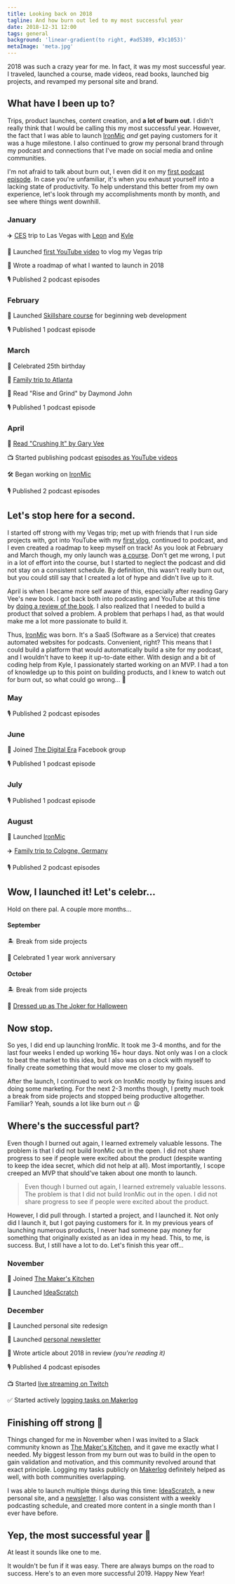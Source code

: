 ```yaml
---
title: Looking back on 2018
tagline: And how burn out led to my most successful year
date: 2018-12-31 12:00
tags: general
background: 'linear-gradient(to right, #ad5389, #3c1053)'
metaImage: 'meta.jpg'
---
```


2018 was such a crazy year for me. In fact, it was my most successful year. I traveled, launched a course, made videos, read books, launched big projects, and revamped my personal site and brand.

<YouTubeEmbed id="KQlk77AVOD4" caption="Episode 60 of Sunny Commutes Podcast" />

## What have I been up to?

Trips, product launches, content creation, and **a lot of burn out**. I didn't really think that I would be calling this my most successful year. However, the fact that I was able to launch [IronMic](https://ironmic.fm/) _and_ get paying customers for it was a huge milestone. I also continued to grow my personal brand through my podcast and connections that I've made on social media and online communities.

I'm not afraid to talk about burn out, I even did it on my [first podcast episode](https://sunnycommutes.fm/episodes/burn-out-j8DQzq). In case you're unfamiliar, it's when you exhaust yourself into a lacking state of productivity. To help understand this better from my own experience, let's look through my accomplishments month by month, and see where things went downhill.

### January

✈️ [CES](https://ces.tech/) trip to Las Vegas with [Leon](https://leonhitchens.com/) and [Kyle](https://kylemcd.com/)

🚀 Launched [first YouTube video](https://www.youtube.com/watch?v=wVdiV86UOZQ) to vlog my Vegas trip

📝 Wrote a roadmap of what I wanted to launch in 2018

🎙 Published 2 podcast episodes

### February

🚀 Launched [Skillshare course](http://skl.sh/2okjvGm) for beginning web development

🎙 Published 1 podcast episode

### March

🎉 Celebrated 25th birthday

🚗 [Family trip to Atlanta](https://www.instagram.com/p/BhB-lcrAdTO/)

📕 Read "Rise and Grind" by Daymond John

🎙 Published 1 podcast episode

### April

📕 [Read "Crushing It" by Gary Vee](https://www.instagram.com/p/Bel5FBLA7G-/)

📺 Started publishing podcast [episodes as YouTube videos](https://www.youtube.com/watch?v=G6x2Q7Y7E_o)

🛠 Began working on [IronMic](https://ironmic.fm/)

🎙 Published 2 podcast episodes

## Let's stop here for a second.

I started off strong with my Vegas trip; met up with friends that I run side projects with, got into YouTube with my [first vlog](https://www.youtube.com/watch?v=wVdiV86UOZQ), continued to podcast, and I even created a roadmap to keep myself on track! As you look at February and March though, my only launch was [a course](http://skl.sh/2okjvGm). Don't get me wrong, I put in a lot of effort into the course, but I started to neglect the podcast and did not stay on a consistent schedule. By definition, this wasn't really burn out, but you could still say that I created a lot of hype and didn't live up to it.

April is when I became more self aware of this, especially after reading Gary Vee's new book. I got back both into podcasting and YouTube at this time by [doing a review of the book](https://www.youtube.com/watch?v=G6x2Q7Y7E_o). I also realized that I needed to build a product that solved a problem. A problem that perhaps I had, as that would make me a lot more passionate to build it.

Thus, [IronMic](https://ironmic.fm/) was born. It's a SaaS (Software as a Service) that creates automated websites for podcasts. Convenient, right? This means that I could build a platform that would automatically build a site for my podcast, and I wouldn't have to keep it up-to-date either. With design and a bit of coding help from Kyle, I passionately started working on an MVP. I had a ton of knowledge up to this point on building products, and I knew to watch out for burn out, so what could go wrong... 🤨

### May

🎙 Published 2 podcast episodes

### June

👥 Joined [The Digital Era](https://www.facebook.com/groups/DigitalEra/) Facebook group

🎙 Published 1 podcast episode

### July

🎙 Published 1 podcast episode

### August

🚀 Launched [IronMic](https://ironmic.fm/)

✈️ [Family trip to Cologne, Germany](https://www.instagram.com/p/BnANBzHneuq/)

🎙 Published 2 podcast episodes

## Wow, I launched it! Let's celebr...

Hold on there pal. A couple more months...

#### September

🏝 Break from side projects

👔 Celebrated 1 year work anniversary

#### October

🏝 Break from side projects

🎃 [Dressed up as The Joker for Halloween](https://www.instagram.com/p/Bpnd7sAgHnv/)

## Now stop.

So yes, I did end up launching IronMic. It took me 3-4 months, and for the last four weeks I ended up working 16+ hour days. Not only was I on a clock to beat the market to this idea, but I also was on a clock with myself to finally create something that would move me closer to my goals.

After the launch, I continued to work on IronMic mostly by fixing issues and doing some marketing. For the next 2-3 months though, I pretty much took a break from side projects and stopped being productive altogether. Familiar? Yeah, sounds a lot like burn out 🔥 😩

## Where's the successful part?

Even though I burned out again, I learned extremely valuable lessons. The problem is that I did not build IronMic out in the open. I did not share progress to see if people were excited about the product (despite wanting to keep the idea secret, which did not help at all). Most importantly, I scope creeped an MVP that should've taken about one month to launch.

> Even though I burned out again, I learned extremely valuable lessons. The problem is that I did not build IronMic out in the open. I did not share progress to see if people were excited about the product.

However, I did pull through. I started a project, and I launched it. Not only did I launch it, but I got paying customers for it. In my previous years of launching numerous products, I never had someone pay money for something that originally existed as an idea in my head. This, to me, is success. But, I still have a lot to do. Let's finish this year off...

### November

👥 Joined [The Maker's Kitchen](https://makerskitchen.xyz/)

🚀 Launched [IdeaScratch](https://ideascratch.com/)

### December

🚀 Launched personal site redesign

🚀 Launched [personal newsletter](https://sunnysingh.io/news)

📝 Wrote article about 2018 in review _(you're reading it)_

🎙 Published 4 podcast episodes

📺 Started [live streaming on Twitch](https://www.twitch.tv/sunnysinghio)

✅ Started actively [logging tasks on Makerlog](https://getmakerlog.com/@sunny)

## Finishing off strong 💪

Things changed for me in November when I was invited to a Slack community known as [The Maker's Kitchen](https://makerskitchen.xyz/), and it gave me exactly what I needed. My biggest lesson from my burn out was to build in the open to gain validation and motivation, and this community revolved around that exact principle. Logging my tasks publicly on [Makerlog](https://getmakerlog.com/) definitely helped as well, with both communities overlapping.

I was able to launch multiple things during this time: [IdeaScratch](https://ideascratch.com/), a new personal site, and a [newsletter](https://sunnysingh.io/news). I also was consistent with a weekly podcasting schedule, and created more content in a single month than I ever have before.

## Yep, the most successful year 🎉

At least it sounds like one to me.

It wouldn't be fun if it was easy. There are always bumps on the road to success. Here's to an even more successful 2019. Happy New Year!
